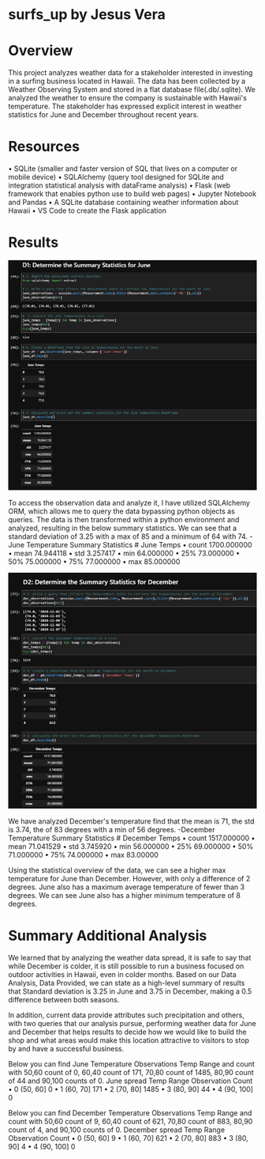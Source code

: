 

# surfs_up by Jesus Vera


# Overview
This project analyzes weather data for a stakeholder interested in investing in a surfing business located in Hawaii. The data has been collected by a Weather Observing System and stored in a flat database file(.db/.sqlite). We analyzed the weather to ensure the company is sustainable with Hawaii's temperature. The stakeholder has expressed explicit interest in weather statistics for June and December throughout recent years.

# Resources
•	SQLite (smaller and faster version of SQL that lives on a computer or mobile device)
•	SQLAlchemy (query tool designed for SQLite and integration statistical analysis with dataFrame analysis)
•	Flask (web framework that enables python use to build web pages)
•	Jupyter Notebook and Pandas
•	A SQLite database containing weather information about Hawaii
•	VS Code to create the Flask application


# Results
![](Images/D1June.PNG)

To access the observation data and analyze it, I have utilized SQLAlchemy ORM, which allows me to query the data bypassing python objects as queries. The data is then transformed within a python environment and analyzed, resulting in the below summary statistics.
We can see that a standard deviation of 3.25 with a max of 85 and a minimum of 64 with 74. 
-June Temperature Summary Statistics 
        # June Temps
•	count 1700.000000
•	mean 74.944118
•	std	3.257417
•	min	64.000000
•	25%	73.000000
•	50%	75.000000
•	75%	77.000000
•	max	85.000000


![](Images/D2December.PNG)

We have analyzed December's temperature find that the mean is 71, the std is 3.74, the of 83 degrees with a min of 56 degrees. 
   -December Temperature Summary Statistics
    # December Temps
•	count 1517.000000
•	mean 71.041529
•	std	3.745920
•	min	56.000000
•	25%	69.000000
•	50%	71.000000
•	75%	74.000000
•	max	83.00000


Using the statistical overview of the data, we can see a higher max temperature for June than December. However, with only a difference of 2 degrees.
June also has a maximum average temperature of fewer than 3 degrees. We can see June also has a higher minimum temperature of 8 degrees.

# Summary Additional Analysis
We learned that by analyzing the weather data spread, it is safe to say that while December is colder, it is still possible to run a business focused on outdoor activities in Hawaii, even in colder months.
Based on our Data Analysis, Data Provided, we can state as a high-level summary of results that Standard deviation is 3.25 in June and 3.75 in December, making a 0.5 difference between both seasons.

In addition, current data provide attributes such precipitation and others, with two queries that our analysis pursue, performing weather data for June and December that helps results to decide how we would like to build the shop and what areas would make this location attractive to visitors to stop by and have a successful business.
        

Below you can find June Temperature Observations Temp Range and count with 50,60 count of 0, 60,40 count of 171,  70,80 count of 1485, 80,90 count of 44 and 90,100 counts of 0.
    June spread	
    Temp Range Observation Count
•	0	(50, 60]	0
•	1	(60, 70]	171
•	2	(70, 80]	1485
•	3	(80, 90]	44
•	4	(90, 100] 0

Below you can find December Temperature Observations Temp Range and count with 50,60 count of 9, 60,40 count of 621,  70,80 count of 883, 80,90 count of 4, and 90,100 counts of 0.
        December spread
        Temp Range Observation Count
•	0	(50, 60]	9
•	1	(60, 70]	621
•	2	(70, 80]	883
•	3	(80, 90]	4
•	4	(90, 100]	0



 
